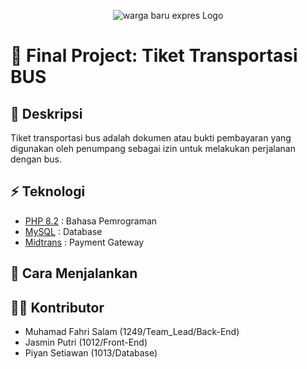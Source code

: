 <p align="center">
    <img src="./image/warga_baru_expres.jpg width="400" alt="warga baru expres Logo">
</p>

# 🌳 Final Project: Tiket Transportasi BUS

## 🌻 Deskripsi

Tiket transportasi bus adalah dokumen atau bukti pembayaran yang digunakan oleh penumpang sebagai izin untuk melakukan perjalanan dengan bus.

## ⚡ Teknologi

-   [PHP 8.2](https://php.net/) : Bahasa Pemrograman
-   [MySQL](https://www.mysql.com/) : Database
-   [Midtrans](https://midtrans.com/) : Payment Gateway

## 🚩 Cara Menjalankan

<!-- 1. Clone repository ini dengan perintah

```git
git clone https://github.com/bloomingbug/clean-app.git
``` -->

## 👨‍💻 Kontributor

-   Muhamad Fahri Salam (1249/Team_Lead/Back-End)
-   Jasmin Putri (1012/Front-End)
-   Piyan Setiawan (1013/Database)












